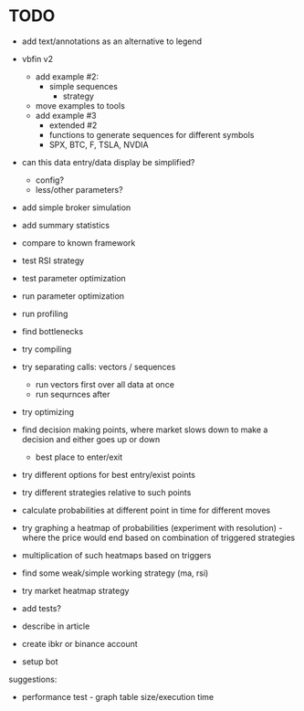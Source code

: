 # TODO

- add text/annotations as an alternative to legend
- vbfin v2
  - add example #2:
    - simple sequences
      - strategy
  - move examples to tools
  - add example #3
    - extended #2
    - functions to generate sequences for different symbols
    - SPX, BTC, F, TSLA, NVDIA

- can this data entry/data display be simplified?
  - config?
  - less/other parameters?

- add simple broker simulation
- add summary statistics
- compare to known framework

- test RSI strategy
- test parameter optimization
- run parameter optimization

- run profiling
- find bottlenecks
- try compiling
- try separating calls: vectors / sequences
  - run vectors first over all data at once
  - run sequrnces after
- try optimizing

- find decision making points, where market slows down to make a decision
  and either goes up or down
  - best place to enter/exit
- try different options for best entry/exist points
- try different strategies relative to such points

- calculate probabilities at different point in time for different moves
- try graphing a heatmap of probabilities (experiment with resolution) - where the price would end based on combination of triggered strategies
- multiplication of such heatmaps based on triggers

- find some weak/simple working strategy (ma, rsi)

- try market heatmap strategy

- add tests?

- describe in article
- create ibkr or binance account
- setup bot

suggestions:

- performance test - graph table size/execution time
